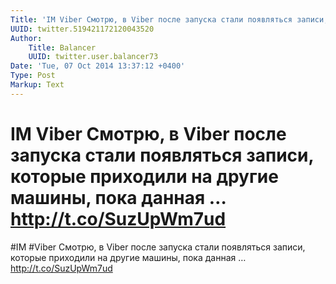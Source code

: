 ```yaml
---
Title: 'IM Viber Смотрю, в Viber после запуска стали появляться записи, которые приходили на другие машины, пока данная … http://t.co/SuzUpWm7ud'
UUID: twitter.519421172120043520
Author:
    Title: Balancer
    UUID: twitter.user.balancer73
Date: 'Tue, 07 Oct 2014 13:37:12 +0400'
Type: Post
Markup: Text
---
```


# IM Viber Смотрю, в Viber после запуска стали появляться записи, которые приходили на другие машины, пока данная … http://t.co/SuzUpWm7ud

#IM #Viber Смотрю, в Viber после запуска стали появляться
записи, которые приходили на другие машины, пока данная …
http://t.co/SuzUpWm7ud